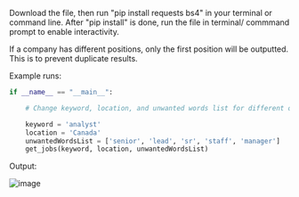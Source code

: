 Download the file, then run "pip install requests bs4" in your terminal or command line.
After "pip install" is done, run the file in terminal/ commmand prompt to enable interactivity.

If a company has different positions, only the first position will be outputted. This is to prevent duplicate results.

Example runs:

```py
if __name__ == "__main__":

    # Change keyword, location, and unwanted words list for different outputs.

    keyword = 'analyst'
    location = 'Canada'
    unwantedWordsList = ['senior', 'lead', 'sr', 'staff', 'manager']
    get_jobs(keyword, location, unwantedWordsList)
```

Output:

![image](https://github.com/KlintLee115/JobScrape/assets/54990359/b8c42966-4aa1-47f2-b8f3-b83af7d94ad7)
